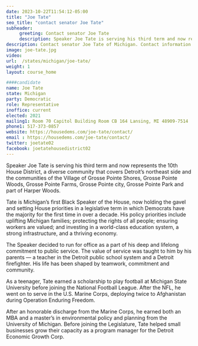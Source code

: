 ```yaml
---
date: 2023-10-22T11:54:12-05:00
title: "Joe Tate"
seo_title: "contact senator Joe Tate"
subheader:
     greeting: Contact senator Joe Tate
     description: Speaker Joe Tate is serving his third term and now represents the 10th House District. Tate is Michigan’s first Black Speaker of the House, now holding the gavel and setting House priorities in a legislative term in which Democrats have the majority for the first time in over a decade.
description: Contact senator Joe Tate of Michigan. Contact information for Joe Tate includes email address, phone number, and mailing address.
image: joe-tate.jpg
video:
url:  /states/michigan/joe-tate/
weight: 1
layout: course_home

####candidate
name: Joe Tate
state: Michigan
party: Democratic
role: Representative
inoffice: current
elected: 2021
mailing1: Room 70 Capitol Building Room CB 164 Lansing, MI 48909-7514
phone1: 517-373-0857
website: https://housedems.com/joe-tate/contact/
email : https://housedems.com/joe-tate/contact/
twitter: joetate02
facebook: joetatehousedistrict02
---
```


Speaker Joe Tate is serving his third term and now represents the 10th House District, a diverse community that covers Detroit’s northeast side and the communities of the Village of Grosse Pointe Shores, Grosse Pointe Woods, Grosse Pointe Farms, Grosse Pointe city, Grosse Pointe Park and part of Harper Woods.

Tate is Michigan’s first Black Speaker of the House, now holding the gavel and setting House priorities in a legislative term in which Democrats have the majority for the first time in over a decade. His policy priorities include uplifting Michigan families; protecting the rights of all people; ensuring workers are valued; and investing in a world-class education system, a strong infrastructure, and a thriving economy.

The Speaker decided to run for office as a part of his deep and lifelong commitment to public service. The value of service was taught to him by his parents — a teacher in the Detroit public school system and a Detroit firefighter. His life has been shaped by teamwork, commitment and community.

As a teenager, Tate earned a scholarship to play football at Michigan State University before joining the National Football League. After the NFL, he went on to serve in the U.S. Marine Corps, deploying twice to Afghanistan during Operation Enduring Freedom.

After an honorable discharge from the Marine Corps, he earned both an MBA and a master’s in environmental policy and planning from the University of Michigan. Before joining the Legislature, Tate helped small businesses grow their capacity as a program manager for the Detroit Economic Growth Corp.
